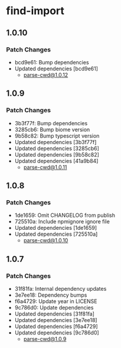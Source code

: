 # find-import

## 1.0.10

### Patch Changes

- bcd9e61: Bump dependencies
- Updated dependencies [bcd9e61]
  - parse-cwd@1.0.12

## 1.0.9

### Patch Changes

- 3b3f77f: Bump dependencies
- 3285cb6: Bump biome version
- 9b58c82: Bump typescript version
- Updated dependencies [3b3f77f]
- Updated dependencies [3285cb6]
- Updated dependencies [9b58c82]
- Updated dependencies [41a9b84]
  - parse-cwd@1.0.11

## 1.0.8

### Patch Changes

- 1de1659: Omit CHANGELOG from publish
- 725510a: Include npmignore ignore file
- Updated dependencies [1de1659]
- Updated dependencies [725510a]
  - parse-cwd@1.0.10

## 1.0.7

### Patch Changes

- 31f81fa: Internal dependency updates
- 3e7ee18: Dependency bumps
- f6a4729: Update year in LICENSE
- 9c786d0: Update dependencies
- Updated dependencies [31f81fa]
- Updated dependencies [3e7ee18]
- Updated dependencies [f6a4729]
- Updated dependencies [9c786d0]
  - parse-cwd@1.0.9

